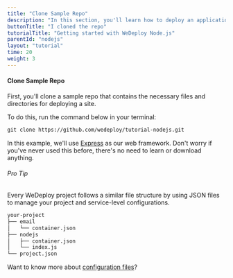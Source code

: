 ```yaml
---
title: "Clone Sample Repo"
description: "In this section, you'll learn how to deploy an application using WeDeploy Node.js."
buttonTitle: "I cloned the repo"
tutorialTitle: "Getting started with WeDeploy Node.js"
parentId: "nodejs"
layout: "tutorial"
time: 20
weight: 3
---
```


#### Clone Sample Repo

First, you'll clone a sample repo that contains the necessary files and directories for deploying a site.

To do this, run the command below in your terminal: 

```xml
git clone https://github.com/wedeploy/tutorial-nodejs.git
```

In this example, we'll use [Express](https://expressjs.com/) as our web framework. Don't worry if you've never used this before, there's no need to learn or download anything.

<aside>

###### <span class="icon-16-star"></span> Pro Tip

Every WeDeploy project follows a similar file structure by using JSON files to manage your project and service-level configurations.

```xml
your-project
├── email
│   └── container.json
├── nodejs
│   ├── container.json
│   └── index.js
└── project.json
```

Want to know more about <a href="http://wedeploy.com/docs/intro/configuration-files.html" target="_blank">configuration files</a>?

</aside>
